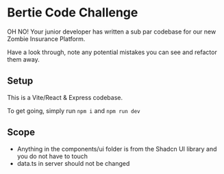 # Bertie Code Challenge

OH NO! Your junior developer has written a sub par codebase for our new Zombie Insurance Platform.

Have a look through, note any potential mistakes you can see and refactor them away.

## Setup

This is a Vite/React & Express codebase.

To get going, simply run `npm i` and `npm run dev`

## Scope

- Anything in the components/ui folder is from the Shadcn UI library and you do not have to touch
- data.ts in server should not be changed






